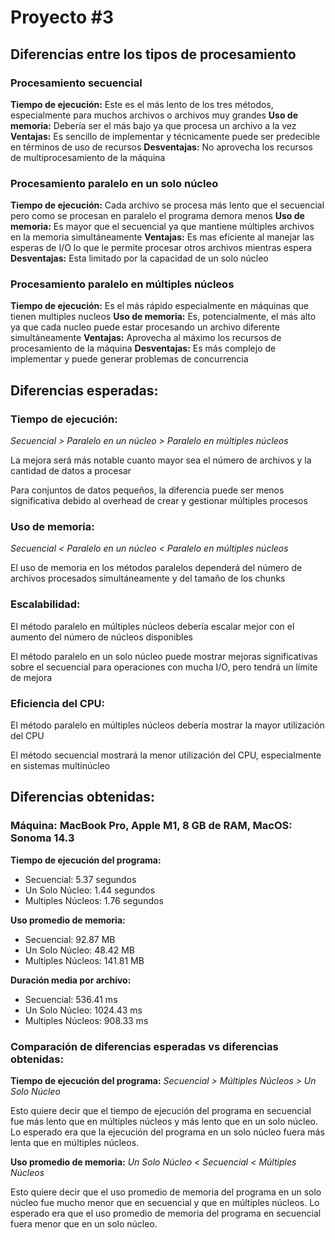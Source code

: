 # Proyecto #3

## Diferencias entre los tipos de procesamiento

### Procesamiento secuencial

**Tiempo de ejecución:** Este es el más lento de los tres métodos, especialmente para muchos archivos o archivos muy grandes
**Uso de memoria:** Debería ser el más bajo ya que procesa un archivo a la vez
**Ventajas:** Es sencillo de implementar y técnicamente puede ser predecible en términos de uso de recursos
**Desventajas:** No aprovecha los recursos de multiprocesamiento de la máquina

### Procesamiento paralelo en un solo núcleo

**Tiempo de ejecución:** Cada archivo se procesa más lento que el secuencial pero como se procesan en paralelo el programa demora menos
**Uso de memoria:** Es mayor que el secuencial ya que mantiene múltiples archivos en la memoria simultáneamente
**Ventajas:** Es mas eficiente al manejar las esperas de I/O lo que le permite procesar otros archivos mientras espera
**Desventajas:** Esta limitado por la capacidad de un solo núcleo

### Procesamiento paralelo en múltiples núcleos

**Tiempo de ejecución:** Es el más rápido especialmente en máquinas que tienen multiples nucleos
**Uso de memoria:** Es, potencialmente, el más alto ya que cada nucleo puede estar procesando un archivo diferente simultáneamente
**Ventajas:** Aprovecha al máximo los recursos de procesamiento de la máquina
**Desventajas:** Es más complejo de implementar y puede generar problemas de concurrencia

## Diferencias esperadas:

### Tiempo de ejecución:

*Secuencial > Paralelo en un núcleo > Paralelo en múltiples núcleos*

La mejora será más notable cuanto mayor sea el número de archivos y la cantidad de datos a procesar

Para conjuntos de datos pequeños, la diferencia puede ser menos significativa debido al overhead de crear y gestionar múltiples procesos

### Uso de memoria:

*Secuencial < Paralelo en un núcleo < Paralelo en múltiples núcleos*

El uso de memoria en los métodos paralelos dependerá del número de archivos procesados simultáneamente y del tamaño de los chunks

### Escalabilidad:

El método paralelo en múltiples núcleos debería escalar mejor con el aumento del número de núcleos disponibles

El método paralelo en un solo núcleo puede mostrar mejoras significativas sobre el secuencial para operaciones con mucha I/O, pero tendrá un límite de mejora

### Eficiencia del CPU:

El método paralelo en múltiples núcleos debería mostrar la mayor utilización del CPU

El método secuencial mostrará la menor utilización del CPU, especialmente en sistemas multinúcleo

## Diferencias obtenidas:

### Máquina: MacBook Pro, Apple M1, 8 GB de RAM, MacOS: Sonoma 14.3

**Tiempo de ejecución del programa:**
- Secuencial: 5.37 segundos
- Un Solo Núcleo: 1.44 segundos
- Multiples Núcleos: 1.76 segundos

**Uso promedio de memoria:** 
- Secuencial: 92.87 MB
- Un Solo Núcleo: 48.42 MB
- Multiples Núcleos: 141.81 MB

**Duración media por archivo:** 
- Secuencial: 536.41 ms
- Un Solo Núcleo: 1024.43 ms
- Multiples Núcleos: 908.33 ms

### Comparación de diferencias esperadas vs diferencias obtenidas:

**Tiempo de ejecución del programa:** *Secuencial > Múltiples Núcleos > Un Solo Núcleo*

Esto quiere decir que el tiempo de ejecución del programa en secuencial fue más lento que en múltiples núcleos y más lento que en un solo núcleo.
Lo esperado era que la ejecución del programa en un solo núcleo fuera más lenta que en múltiples núcleos.

**Uso promedio de memoria:** *Un Solo Núcleo < Secuencial < Múltiples Núcleos*

Esto quiere decir que el uso promedio de memoria del programa en un solo núcleo fue mucho menor que en secuencial y que en múltiples núcleos.
Lo esperado era que el uso promedio de memoria del programa en secuencial fuera menor que en un solo núcleo.





